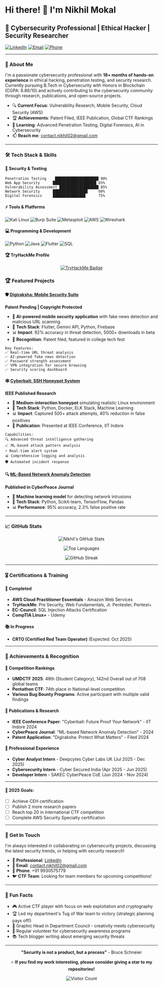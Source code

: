 # Hi there! 👋 I'm Nikhil Mokal

## 🚀 Cybersecurity Professional | Ethical Hacker | Security Researcher

[![LinkedIn](https://img.shields.io/badge/LinkedIn-heyynikhil-blue?style=flat&logo=linkedin)](https://www.linkedin.com/in/heyynikhil/)
[![Email](https://img.shields.io/badge/Email-contact.nikhil02%40gmail.com-red?style=flat&logo=gmail)](mailto:contact.nikhil02@gmail.com)
[![Phone](https://img.shields.io/badge/Phone-9930575779-green?style=flat&logo=phone)](tel:+919930575779)

---

### 🎯 About Me

I'm a passionate cybersecurity professional with **18+ months of hands-on experience** in ethical hacking, penetration testing, and security research. Currently pursuing B.Tech in Cybersecurity with Honors in Blockchain (CGPA: 8.86/10) and actively contributing to the cybersecurity community through research, publications, and open-source projects.

- 🔍 **Current Focus**: Vulnerability Research, Mobile Security, Cloud Security (AWS)
- 🏆 **Achievements**: Patent Filed, IEEE Publication, Global CTF Rankings
- 🌱 **Learning**: Advanced Penetration Testing, Digital Forensics, AI in Cybersecurity
- 📫 **Reach me**: contact.nikhil02@gmail.com

---

### 🛠️ Tech Stack & Skills

#### 🔐 Security & Testing
```
Penetration Testing    ████████████████████ 90%
Web App Security      ████████████████████ 85%
Vulnerability Assessment ██████████████████ 85%
Network Security      ████████████████     80%
Digital Forensics     ███████████████      75%
```

#### ⚡ Tools & Platforms
![Kali Linux](https://img.shields.io/badge/Kali_Linux-557C94?style=for-the-badge&logo=kali-linux&logoColor=white)
![Burp Suite](https://img.shields.io/badge/Burp_Suite-FF6633?style=for-the-badge&logo=burp-suite&logoColor=white)
![Metasploit](https://img.shields.io/badge/Metasploit-2596CD?style=for-the-badge&logo=metasploit&logoColor=white)
![AWS](https://img.shields.io/badge/AWS-FF9900?style=for-the-badge&logo=amazon-aws&logoColor=white)
![Wireshark](https://img.shields.io/badge/Wireshark-1679A7?style=for-the-badge&logo=wireshark&logoColor=white)

#### 💻 Programming & Development
![Python](https://img.shields.io/badge/Python-3776AB?style=for-the-badge&logo=python&logoColor=white)
![Java](https://img.shields.io/badge/Java-ED8B00?style=for-the-badge&logo=java&logoColor=white)
![Flutter](https://img.shields.io/badge/Flutter-02569B?style=for-the-badge&logo=flutter&logoColor=white)
![SQL](https://img.shields.io/badge/SQL-4479A1?style=for-the-badge&logo=mysql&logoColor=white)

#### 🏆 TryHackMe Profile
<div align="center">
<a href="https://tryhackme.com/p/nikk404" target="_blank">
<img src="https://tryhackme-badges.s3.amazonaws.com/nikk404.png" alt="TryHackMe Badge" style="max-width: 300px;">
</a>
</div>


### 🏆 Featured Projects

#### 🛡️ [Digiraksha: Mobile Security Suite](link-to-repo)
**Patent Pending | Copyright Protected**
- 🎯 **AI-powered mobile security application** with fake news detection and malicious URL scanning
- 🔧 **Tech Stack**: Flutter, Gemini API, Python, Firebase
- 📊 **Impact**: 92% accuracy in threat detection, 5000+ downloads in beta
- 🏅 **Recognition**: Patent filed, featured in college tech fest

```
Key Features:
✅ Real-time URL threat analysis
✅ AI-powered fake news detection  
✅ Password strength assessment
✅ VPN integration for secure browsing
✅ Security scoring dashboard
```

#### 🕸️ [Cyberbait: SSH Honeypot System](link-to-repo)
**IEEE Published Research**
- 🎯 **Medium-interaction honeypot** simulating realistic Linux environment
- 🔧 **Tech Stack**: Python, Docker, ELK Stack, Machine Learning
- 📊 **Impact**: Captured 500+ attack attempts, 40% reduction in false positives
- 📝 **Publication**: Presented at IEEE Conference, IIT Indore

```
Capabilities:
🔍 Advanced threat intelligence gathering
📈 ML-based attack pattern analysis
⚡ Real-time alert system
📊 Comprehensive logging and analysis
🛡️ Automated incident response
```

#### 🔍 [ML-Based Network Anomaly Detection](link-to-repo)
**Published in CyberPeace Journal**
- 🎯 **Machine learning model** for detecting network intrusions
- 🔧 **Tech Stack**: Python, Scikit-learn, TensorFlow, Pandas
- 📊 **Performance**: 95% accuracy, 2.3% false positive rate

---

### 📈 GitHub Stats

<div align="center">
  
![Nikhil's GitHub Stats](https://github-readme-stats.vercel.app/api?username=nikkk404&show_icons=true&theme=dark&count_private=true)

![Top Languages](https://github-readme-stats.vercel.app/api/top-langs/?username=nikkk404&layout=compact&theme=dark)

![GitHub Streak](https://github-readme-streak-stats.herokuapp.com/?user=nikkk404&theme=dark)

</div>

---

### 🎖️ Certifications & Training

#### 🌟 Completed
- **AWS Cloud Practitioner Essentials** - Amazon Web Services
- **TryHackMe**: Pre Security, Web Fundamentals, Jr. Pentester, Pentest+
- **EC-Council**: SQL Injection Attacks Certification
- **CompTIA Linux+** - Udemy

#### 📚 In Progress
- **CRTO (Certified Red Team Operator)** (Expected: Oct 2025)

---

### 🏅 Achievements & Recognition

#### 🥇 Competition Rankings
- **UMDCTF 2025**: 48th (Student Category), 142nd Overall out of 708 global teams
- **Pentathon CTF**: 74th place in National-level competition
- **Various Bug Bounty Programs**: Active participant with multiple valid findings

#### 📝 Publications & Research
- **IEEE Conference Paper**: "Cyberbait: Future Proof Your Network" - IIT Indore 2024
- **CyberPeace Journal**: "ML-based Network Anomaly Detection" - 2024
- **Patent Application**: "Digiraksha: Protect What Matters" - Filed 2024

#### 🎯 Professional Experience
- **Cyber Analyst Intern** - Deepcytes Cyber Labs UK (Jul 2025 - Dec 2025)
- **Cybersecurity Intern** - Cyber Secured India (Apr 2025 - Jun 2025)
- **Developer Intern** - SAKEC CyberPeace CoE (Jun 2024 - Nov 2024)

---

#### 🎯 2025 Goals:
- [ ] Achieve CEH certification
- [ ] Publish 2 more research papers
- [ ] Reach top 20 in international CTF competition
- [ ] Complete AWS Security Specialty certification

---

### 💬 Get In Touch

I'm always interested in collaborating on cybersecurity projects, discussing the latest security trends, or helping with security research!

- 💼 **Professional**: [LinkedIn](https://www.linkedin.com/in/heyynikhil/)
- 📧 **Email**: contact.nikhil02@gmail.com
- 📱 **Phone**: +91 9930575779
- 🐦 **CTF Team**: Looking for team members for upcoming competitions!

---

### 🌟 Fun Facts

- 🎮 Active CTF player with focus on web exploitation and cryptography
- 🏆 Led my department's Tug of War team to victory (strategic planning pays off!)
- 🎨 Graphic Head in Department Council - creativity meets cybersecurity
- 🤝 Regular volunteer for cybersecurity awareness programs
- 📚 Tech blogger writing about emerging security threats

---

<div align="center">

**"Security is not a product, but a process"** - Bruce Schneier

⭐ **If you find my work interesting, please consider giving a star to my repositories!**

![Visitor Count](https://visitor-badge.laobi.icu/badge?page_id=nikkk404.nikkk404)

</div>
